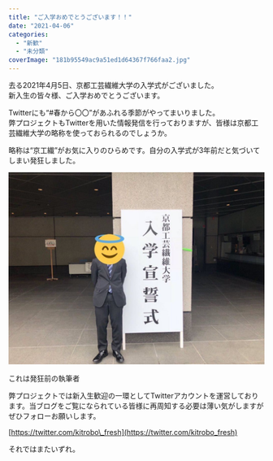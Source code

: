 ```yaml
---
title: "ご入学おめでとうございます！！"
date: "2021-04-06"
categories: 
  - "新歓"
  - "未分類"
coverImage: "181b95549ac9a51ed1d64367f766faa2.jpg"
---
```


去る2021年4月5日、京都工芸繊維大学の入学式がございました。  
新入生の皆々様、ご入学おめでとうございます。

Twitterにも“#春から〇〇”があふれる季節がやってまいりました。  
弊プロジェクトもTwitterを用いた情報発信を行っておりますが、皆様は京都工芸繊維大学の略称を使っておられるのでしょうか。

略称は“京工繊”がお気に入りのひらめです。自分の入学式が3年前だと気づいてしまい発狂しました。

[![](images/181b95549ac9a51ed1d64367f766faa2.jpg)](https://www.fortefibre.net/blog/wp-content/uploads/2021/04/181b95549ac9a51ed1d64367f766faa2.jpg)

これは発狂前の執筆者

弊プロジェクトでは新入生歓迎の一環としてTwitterアカウントを運営しております。当ブログをご覧になられている皆様に再周知する必要は薄い気がしますがぜひフォローお願いします。

[https://twitter.com/kitrobo\_fresh](https://twitter.com/kitrobo_fresh)

それではまたいずれ。
